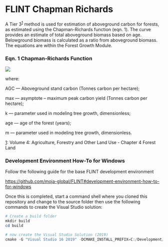 # FLINT Chapman Richards

A Tier 3<sup>[1](#footnote1)</sup> method is used for estimation of aboveground carbon for forests, as estimated using the Chapman-Richards function (eqn. 1). The curve provides an estimate of total aboveground biomass based on age. Belowground biomass is calculated as a ratio from aboveground biomass. The equations are within the Forest Growth Module.

### Eqn. 1 Chapman-Richards Function

<img src="https://render.githubusercontent.com/render/math?math=AGC=max\times[1-e^{-k\cdot age}]^{(1/1-m)}">

where: 

AGC	— Aboveground stand carbon (Tonnes carbon per hectare); 

max	— asymptote – maximum peak carbon yield (Tonnes carbon per hectare); 

k	— parameter used in modeling tree growth, dimensionless; 

age	— age of the forest (years); 

m	— parameter used in modeling tree growth, dimensionless.

<a name="footnote1" href="https://www.ipcc-nggip.iges.or.jp/public/2006gl/pdf/4_Volume4/V4_04_Ch4_Forest_Land.pdf">1</a>: Volume 4: Agriculture, Forestry and Other Land Use - Chapter 4 Forest Land

### Development Environment How-To for Windows

Follow the following guide for the base FLINT development environment

https://github.com/moja-global/FLINT#development-environment-how-to-for-windows

Once this is completed, start a command shell where you cloned this repository and change to the source folder then use the following commands to create the Visual Studio solution:

```powershell
# Create a build folder 
mkdir build
cd build

# now create the Visual Studio Solution (2019)
cmake -G "Visual Studio 16 2019" -DCMAKE_INSTALL_PREFIX=C:/Development/Software/moja -DVCPKG_TARGET_TRIPLET=x64-windows -DCMAKE_TOOLCHAIN_FILE=c:\Development\moja-global\vcpkg\scripts\buildsystems\vcpkg.cmake ..
```

